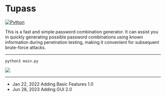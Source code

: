 # Tupass
[![Python](https://img.shields.io/badge/python-3.9.6-yellow.svg)](https://www.python.org/)

This is a fast and simple password combination generator. It can assist you in quickly generating possible password combinations using known information during penetration testing, making it convenient for subsequent brute-force attacks. 

---
```bash=
python3 main.py 
```


![](https://images2.imgbox.com/ef/7a/j28tBm1D_o.png)

---
- Jan 22, 2022 Adding Basic Features 1.0
- Jun 28, 2023 Adding GUI 2.0